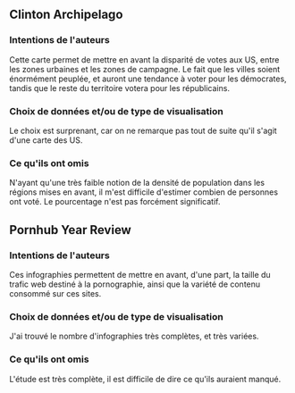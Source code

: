 ## Clinton Archipelago

### Intentions de l'auteurs

Cette carte permet de mettre en avant la disparité de votes aux US, entre les zones urbaines et les zones de campagne. Le fait que les villes soient énormément peuplée, et auront une tendance à voter pour les démocrates, tandis que le reste du territoire votera pour les républicains.

### Choix de données et/ou de type de visualisation

Le choix est surprenant, car on ne remarque pas tout de suite qu'il s'agit d'une carte des US.

### Ce qu'ils ont omis

N'ayant qu'une très faible notion de la densité de population dans les régions mises en avant, il m'est difficile d'estimer combien de personnes ont voté. Le pourcentage n'est pas forcément significatif. 

## Pornhub Year Review

### Intentions de l'auteurs

Ces infographies permettent de mettre en avant, d'une part, la taille du trafic web destiné à la pornographie, ainsi que la variété de contenu consommé sur ces sites.

### Choix de données et/ou de type de visualisation

J'ai trouvé le nombre d'infographies très complètes, et très variées.

### Ce qu'ils ont omis

L'étude est très complète, il est difficile de dire ce qu'ils auraient manqué.